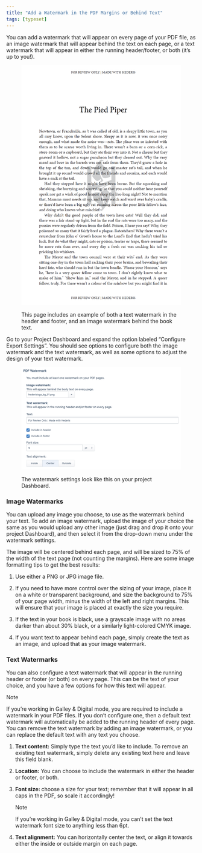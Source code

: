 ```yaml
---
title: "Add a Watermark in the PDF Margins or Behind Text"
tags: [typeset]
---
```

 
<html><body><section data-type="chapter" class="hsecchapter" data-hederis-type="hsecchapter" id="add-watermark" data-pi-attrs="id: add-watermark; data-tags: typeset;" role="doc-chapter" data-tags="typeset" data-author-name=" " data-book-title=" " title="Add a Watermark in the PDF Margins or Behind Text"><p class="hblkp" data-hederis-type="hblkp" id="puvedaSbx">You can add a watermark that will appear on every page of your PDF file, as an image watermark that will appear behind the text on each page, or a text watermark that will appear in either the running header/footer, or both (it&#8217;s up to you!).</p><figure class="hwprfig" data-hederis-type="hwprfig" id="plCMNlzdq"><img data-hederis-type="hblkimg" class="hblkimg" id="pWA0iQXye" src="/images/watermark1.png" data-img-src="/images/watermark1.png"/><p class="hblkcaption" data-hederis-type="hblkcaption" id="pS8xH0Rxm">This page includes an example of both a text watermark in the header and footer, and an image watermark behind the book text.</p></figure><p class="hblkp" data-hederis-type="hblkp" id="pzGfXmb1n">Go to your Project Dashboard and expand the option labeled &#8220;Configure Export Settings&#8221;. You should see options to configure both the image watermark and the text watermark, as well as some options to adjust the design of your text watermark.</p><figure class="hwprfig" data-hederis-type="hwprfig" id="p3HZtsmr0"><img data-hederis-type="hblkimg" class="hblkimg" id="pjCnBEddU" src="/images/watermark2.png" data-img-src="/images/watermark2.png"/><p class="hblkcaption" data-hederis-type="hblkcaption" id="pLAdnn7wT">The watermark settings look like this on your project Dashboard.</p></figure><section class="hwprsubsection" data-hederis-type="hwprsubsection" id="p1siziypY" data-type="subsection" title="Image Watermarks"><h1 data-hederis-type="hblktitle" class="hblktitle" id="p5boxanED">Image Watermarks</h1><p class="hblkp" data-hederis-type="hblkp" id="pMpkPqYNb">You can upload any image you choose, to use as the watermark behind your text. To add an image watermark, upload the image of your choice the same as you would upload any other image (just drag and drop it onto your project Dashboard), and then select it from the drop-down menu under the watermark settings. </p><p class="hblkp" data-hederis-type="hblkp" id="priAMBxpP">The image will be centered behind each page, and will be sized to 75% of the width of the text page (not counting the margins). Here are some image formatting tips to get the best results: </p><ol class="hwprnumlist" data-hederis-type="hwprnumlist" id="pUEAeygcY"><li class="hblkoli" data-hederis-type="hblkoli" id="liKkqEG7X6"><p class="hblkoli" data-hederis-type="hblklip" id="plXAPY5RG">Use either a PNG or JPG image file.</p></li><li class="hblkoli" data-hederis-type="hblkoli" id="liSeV42hzH"><p class="hblkoli" data-hederis-type="hblklip" id="p3MUoyrRL">If you need to have more control over the sizing of your image, place it on a white or transparent background, and size the background to 75% of your page width, minus the width of the left and right margins. This will ensure that your image is placed at exactly the size you require.</p></li><li class="hblkoli" data-hederis-type="hblkoli" id="liNfK0Rpla"><p class="hblkoli" data-hederis-type="hblklip" id="pOPFmixC1">If the text in your book is black, use a grayscale image with no areas darker than about 30% black, or a similarly  light-colored CMYK image.</p></li><li class="hblkoli" data-hederis-type="hblkoli" id="liAsSr6xT8"><p class="hblkoli" data-hederis-type="hblklip" id="py6Da4E7M">If you want text to appear behind each page, simply create the text as an image, and upload that as your image watermark.</p></li></ol></section><section class="hwprsubsection" data-hederis-type="hwprsubsection" id="pp01hQJiv" data-type="subsection" title="Text Watermarks"><h1 data-hederis-type="hblktitle" class="hblktitle" id="pptJSZ41q">Text Watermarks</h1><p class="hblkp" data-hederis-type="hblkp" id="piTXLOSub">You can also configure a text watermark that will appear in the running header or footer (or both) on every page. This can be the text of your choice, and you have a few options for how this text will appear.</p><aside class="hwprbox box" data-hederis-type="hwprbox" id="pUiOiprTu" data-type="sidebar"><p class="hblktype" data-hederis-type="hblktype" id="pYd7PYDc4">Note</p><p class="hblkp" data-hederis-type="hblkp" id="pkhEC1K8v">If you&#8217;re working in Galley &amp; Digital mode, you are required to include a watermark in your PDF files. If you don&#8217;t configure one, then a default text watermark will automatically be added to the running header of every page. You can remove the text watermark by adding an image watermark, or you can replace the default text with any text you choose.</p></aside><ol class="hwprnumlist" data-hederis-type="hwprnumlist" id="pOnJM5K6k"><li class="hblkoli" data-hederis-type="hblkoli" id="li7Z9ejy4X"><p class="hblkoli" data-hederis-type="hblklip" id="pSU1ll8Yi"><strong data-hederis-type="hspanstrong" id="p79wDqDyL">Text content:</strong> Simply type the text you&#8217;d like to include. To remove an existing text watermark, simply delete any existing text here and leave this field blank.</p></li><li class="hblkoli" data-hederis-type="hblkoli" id="lilUIzWnU8"><p class="hblkoli" data-hederis-type="hblklip" id="peuocNrGN"><strong class="hspanstrong" data-hederis-type="hspanstrong" id="pc38qD8qR">Location:</strong> You can choose to include the watermark in either the header or footer, or both.</p></li><li class="hblkoli" data-hederis-type="hblkoli" id="li2oK60fjn"><p class="hblkoli" data-hederis-type="hblklip" id="pA7UiuZZ8"><strong class="hspanstrong" data-hederis-type="hspanstrong" id="pp38kCza9">Font size: </strong>choose a size for your text; remember that it will appear in all caps in the PDF, so scale it accordingly! </p><aside class="hwprbox box" data-hederis-type="hwprbox" id="pPhk6F68f" data-type="sidebar"><p class="hblktype" data-hederis-type="hblktype" id="psFHyL2JL">Note</p><p class="hblkp" data-hederis-type="hblkp" id="pPJdNw0hE">If you&#8217;re working in Galley &amp; Digital mode, you can&#8217;t set the text watermark font size to anything less than 6pt.</p></aside></li><li class="hblkoli" data-hederis-type="hblkoli" id="liePBctnhH"><p class="hblkoli" data-hederis-type="hblklip" id="pIY4qV4Xs"><strong class="hspanstrong" data-hederis-type="hspanstrong" id="pkwKJGwgj">Text alignment:</strong> You can horizontally center the text, or align it towards either the inside or outside margin on each page.</p></li></ol></section></section></body></html>
